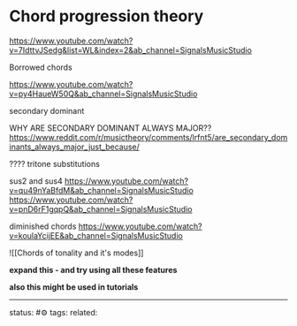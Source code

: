 # Chord progression theory

https://www.youtube.com/watch?v=7IdttvJSedg&list=WL&index=2&ab_channel=SignalsMusicStudio

Borrowed chords

https://www.youtube.com/watch?v=py4HaueW50Q&ab_channel=SignalsMusicStudio

secondary dominant

WHY ARE SECONDARY DOMINANT ALWAYS MAJOR??
https://www.reddit.com/r/musictheory/comments/lrfnt5/are_secondary_dominants_always_major_just_because/


????
tritone substitutions


sus2 and sus4 
https://www.youtube.com/watch?v=qu49nYaBfdM&ab_channel=SignalsMusicStudio
https://www.youtube.com/watch?v=pnD6rF1gqpQ&ab_channel=SignalsMusicStudio

diminished chords
https://www.youtube.com/watch?v=koulaYcijEE&ab_channel=SignalsMusicStudio

![[Chords of tonality and it's modes]]


**expand this - and try using all these features**

**also this might be used in tutorials**

---
status: #⚙️ 
tags: 
related: 
